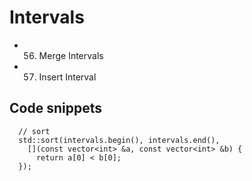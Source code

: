 # Intervals
- 56. Merge Intervals
- 57. Insert Interval


## Code snippets
```
  // sort
  std::sort(intervals.begin(), intervals.end(),
    [](const vector<int> &a, const vector<int> &b) {
      return a[0] < b[0];
  });

```